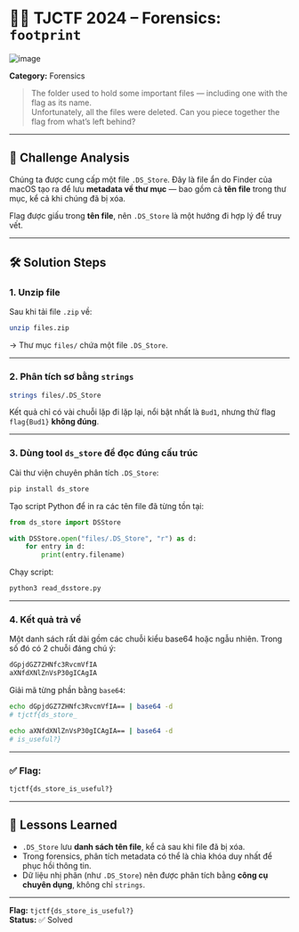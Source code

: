 # 🕵️‍♂️ TJCTF 2024 – Forensics: `footprint`
![image](https://github.com/user-attachments/assets/e8d867ea-47d7-4c99-a362-b89a5ee6619c)

**Category:** Forensics  

> The folder used to hold some important files — including one with the flag as its name.  
> Unfortunately, all the files were deleted. Can you piece together the flag from what’s left behind?

---

## 🧠 Challenge Analysis

Chúng ta được cung cấp một file `.DS_Store`. Đây là file ẩn do Finder của macOS tạo ra để lưu **metadata về thư mục** — bao gồm cả **tên file** trong thư mục, kể cả khi chúng đã bị xóa.

Flag được giấu trong **tên file**, nên `.DS_Store` là một hướng đi hợp lý để truy vết.

---

## 🛠️ Solution Steps

### 1. Unzip file

Sau khi tải file `.zip` về:

```bash
unzip files.zip
```

→ Thư mục `files/` chứa một file `.DS_Store`.

---

### 2. Phân tích sơ bằng `strings`

```bash
strings files/.DS_Store
```

Kết quả chỉ có vài chuỗi lặp đi lặp lại, nổi bật nhất là `Bud1`, nhưng thử flag `flag{Bud1}` **không đúng**.

---

### 3. Dùng tool `ds_store` để đọc đúng cấu trúc

Cài thư viện chuyên phân tích `.DS_Store`:

```bash
pip install ds_store
```

Tạo script Python để in ra các tên file đã từng tồn tại:

```python
from ds_store import DSStore

with DSStore.open("files/.DS_Store", "r") as d:
    for entry in d:
        print(entry.filename)
```

Chạy script:

```bash
python3 read_dsstore.py
```

---

### 4. Kết quả trả về

Một danh sách rất dài gồm các chuỗi kiểu base64 hoặc ngẫu nhiên. Trong số đó có 2 chuỗi đáng chú ý:

```txt
dGpjdGZ7ZHNfc3RvcmVfIA
aXNfdXNlZnVsP30gICAgIA
```

Giải mã từng phần bằng `base64`:

```bash
echo dGpjdGZ7ZHNfc3RvcmVfIA== | base64 -d
# tjctf{ds_store_

echo aXNfdXNlZnVsP30gICAgIA== | base64 -d
# is_useful?}
```

---

### ✅ Flag:

```txt
tjctf{ds_store_is_useful?}
```

---

## 🧩 Lessons Learned

- `.DS_Store` lưu **danh sách tên file**, kể cả sau khi file đã bị xóa.
- Trong forensics, phân tích metadata có thể là chìa khóa duy nhất để phục hồi thông tin.
- Dữ liệu nhị phân (như `.DS_Store`) nên được phân tích bằng **công cụ chuyên dụng**, không chỉ `strings`.

---

**Flag:** `tjctf{ds_store_is_useful?}`  
**Status:** ✅ Solved
